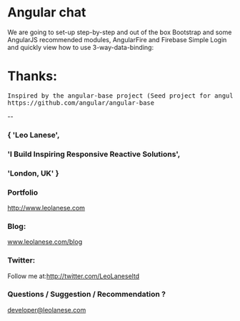 Angular chat
============

We are going to set-up step-by-step and out of the box Bootstrap and some AngularJS recommended modules, AngularFire and Firebase Simple Login and quickly view how to use 3-way-data-binding:


# Thanks:
<pre>
Inspired by the angular-base project (Seed project for angular apps.):
https://github.com/angular/angular-base
</pre>

--

### { 'Leo Lanese',
###   'I Build Inspiring Responsive Reactive Solutions',
###   'London, UK' }

### Portfolio<br>
<a href="http://www.leolanese.com" target="_blank">http://www.leolanese.com</a><br>

### Blog:<br>
<a href="http://www.leolanese.com/blog" target="_blank">www.leolanese.com/blog</a><br>

### Twitter:<br>
Follow me at:<a href="http://twitter.com/LeoLaneseltd" target="_blank">http://twitter.com/LeoLaneseltd</a><br>

### Questions / Suggestion / Recommendation ?<br>
<a href="mail:to">developer@leolanese.com</a><br>
